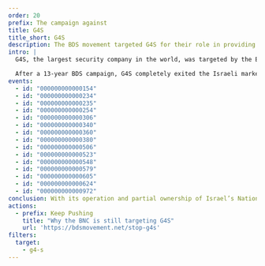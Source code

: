 ```yaml
---
order: 20
prefix: The campaign against
title: G4S
title_short: G4S
description: The BDS movement targeted G4S for their role in providing services to Israeli prisons, police, the military, and illegal settlements.
intro: |
  G4S, the largest security company in the world, was targeted by the BDS movement for providing services to Israeli prisons, police, the military, and illegal settlements.

  After a 13-year BDS campaign, G4S completely exited the Israeli market.
events:
  - id: "000000000000154"
  - id: "000000000000234"
  - id: "000000000000235"
  - id: "000000000000254"
  - id: "000000000000306"
  - id: "000000000000340"
  - id: "000000000000360"
  - id: "000000000000380"
  - id: "000000000000506"
  - id: "000000000000523"
  - id: "000000000000548"
  - id: "000000000000579"
  - id: "000000000000605"
  - id: "000000000000624"
  - id: "000000000000972"
conclusion: With its operation and partial ownership of Israel’s National Police Academy and the training it provides to Israeli police, G4S is still deeply complicit in Israel’s illegal and violent repression of Palestinians.
actions:
  - prefix: Keep Pushing
    title: "Why the BNC is still targeting G4S"
    url: 'https://bdsmovement.net/stop-g4s'
filters:
  target:
    - g4-s
---
```


